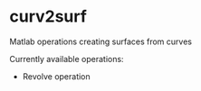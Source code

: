 # curv2surf
Matlab operations creating surfaces from curves

Currently available operations:
- Revolve operation
